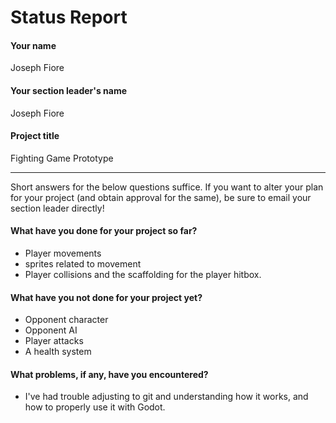# Status Report

#### Your name

Joseph Fiore

#### Your section leader's name

Joseph Fiore

#### Project title

Fighting Game Prototype

***

Short answers for the below questions suffice. If you want to alter your plan for your project (and obtain approval for the same), be sure to email your section leader directly!

#### What have you done for your project so far?

- Player movements
- sprites related to movement
- Player collisions and the scaffolding for the player hitbox.  

#### What have you not done for your project yet?

- Opponent character
- Opponent AI
- Player attacks
- A health system

#### What problems, if any, have you encountered?

- I've had trouble adjusting to git and understanding how it works, and how to properly use it with Godot. 
